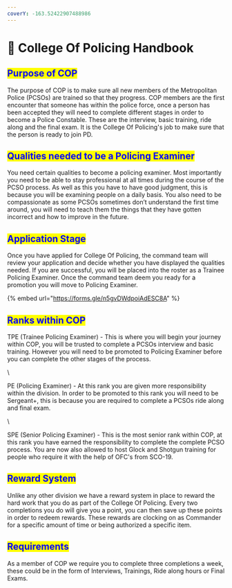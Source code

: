 ```yaml
---
coverY: -163.52422907488986
---
```


# 📖 College Of Policing Handbook

## <mark style="color:blue;">Purpose of COP</mark> <a href="#docs-internal-guid-33c5276e-7fff-4ed1-1f3d-b52d1f30615b" id="docs-internal-guid-33c5276e-7fff-4ed1-1f3d-b52d1f30615b"></a>

The purpose of COP is to make sure all new members of the Metropolitan Police (PCSOs) are trained so that they progress. COP members are the first encounter that someone has within the police force, once a person has been accepted they will need to complete different stages in order to become a Police Constable. These are the interview, basic training, ride along and the final exam. It is the College Of Policing's job to make sure that the person is ready to join PD.



## <mark style="color:blue;">Qualities needed to be a Policing Examiner</mark>

You need certain qualities to become a policing examiner. Most importantly you need to be able to stay professional at all times during the course of the PCSO process. As well as this you have to have good judgment, this is because you will be examining people on a daily basis. You also need to be compassionate as some PCSOs sometimes don’t understand the first time around, you will need to teach them the things that they have gotten incorrect and how to improve in the future.

## <mark style="color:blue;">Application Stage</mark>

Once you have applied for College Of Policing, the command team will review your application and decide whether you have displayed the qualities needed. If you are successful, you will be placed into the roster as a Trainee Policing Examiner. Once the command team deem you ready for a promotion you will move to Policing Examiner.

{% embed url="https://forms.gle/n5gvDWdpoiAdESC8A" %}

## <mark style="color:blue;">Ranks within COP</mark> <a href="#docs-internal-guid-ebc56d6f-7fff-ca26-a922-f4101c760f3e" id="docs-internal-guid-ebc56d6f-7fff-ca26-a922-f4101c760f3e"></a>

TPE (Trainee Policing Examiner) - This is where you will begin your journey within COP, you will be trusted to complete a PCSOs interview and basic training. However you will need to be promoted to Policing Examiner before you can complete the other stages of the process.&#x20;

\


PE (Policing Examiner) - At this rank you are given more responsibility within the division. In order to be promoted to this rank you will need to be Sergeant+, this is because you are required to complete a PCSOs ride along and final exam.

\


SPE (Senior Policing Examiner) - This is the most senior rank within COP, at this rank you have earned the responsibility to complete the complete PCSO process. You are now also allowed to host Glock and Shotgun training for people who require it with the help of OFC's from SCO-19.

## <mark style="color:blue;">Reward System</mark>

Unlike any other division we have a reward system in place to reward the hard work that you do as part of the College Of Policing. Every two completions you do will give you a point, you can then save up these points in order to redeem rewards. These rewards are clocking on as Commander for a specific amount of time or being authorized a specific item.

## <mark style="color:blue;">Requirements</mark> <a href="#docs-internal-guid-c1ca2b84-7fff-4978-9f83-99d6b93a401c" id="docs-internal-guid-c1ca2b84-7fff-4978-9f83-99d6b93a401c"></a>

As a member of COP we require you to complete three completions a week, these could be in the form of Interviews, Trainings, Ride along hours or Final Exams.
